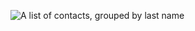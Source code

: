 ![A list of contacts, grouped by last name](https://github.com/nelstrom/Sencha-Touch-list-view-demo/raw/01_basic_setup/screengrabs/grouped-list.png)
